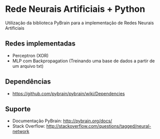 # Rede Neurais Artificiais + Python
Utilização da biblioteca PyBrain para a implementação de Redes Neurais Artificiais

## Redes implementadas

- Perceptron (XOR)
- MLP com Backpropagation (Treinando uma base de dados a partir de um arquivo txt)

## Dependências

- https://github.com/pybrain/pybrain/wiki/Dependencies

Suporte
-------

- Documentação PyBrain: http://pybrain.org/docs/
- Stack Overflow: http://stackoverflow.com/questions/tagged/neural-network

